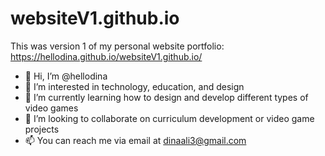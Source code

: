 # websiteV1.github.io
This was version 1 of my personal website portfolio: https://hellodina.github.io/websiteV1.github.io/

- 👋 Hi, I’m @hellodina
- 👀 I’m interested in technology, education, and design
- 🌱 I’m currently learning how to design and develop different types of video games
- 💞️ I’m looking to collaborate on curriculum development or video game projects
- 📫 You can reach me via email at dinaali3@gmail.com
